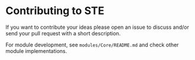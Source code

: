 # Contributing to STE

If you want to contribute your ideas please open an issue to discuss and/or send your pull request with a short description.

For module development, see `modules/Core/README.md` and check other module implementations.

